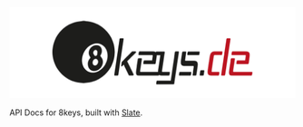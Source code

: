 ![8keys](https://raw.githubusercontent.com/fatech-dev/8keys-api-docs/master/source/images/logo.png)

API Docs for 8keys, built with [Slate](https://github.com/slatedocs/slate).
